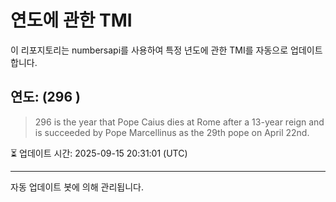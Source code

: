 
# 연도에 관한 TMI

이 리포지토리는 numbersapi를 사용하여 특정 년도에 관한 TMI를 자동으로 업데이트합니다.

## 연도: (296 )
> 296 is the year that Pope Caius dies at Rome after a 13-year reign and is succeeded by Pope Marcellinus as the 29th pope on April 22nd.

⏳ 업데이트 시간: 2025-09-15 20:31:01 (UTC)

---
자동 업데이트 봇에 의해 관리됩니다.

